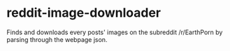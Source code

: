 # reddit-image-downloader
Finds and downloads every posts' images on the subreddit /r/EarthPorn by parsing through the webpage json.
